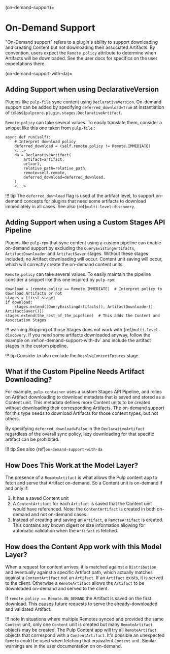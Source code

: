 (on-demand-support)=

# On-Demand Support

"On-Demand support" refers to a plugin's ability to support downloading and creating Content but not
downloading their associated Artifacts. By convention, users expect the `Remote.policy` attribute to
determine when Artifacts will be downloaded. See the user docs for specifics on the user
expectations there.

(on-demand-support-with-da)=

## Adding Support when using DeclarativeVersion

Plugins like `pulp-file` sync content using `DeclarativeVersion`.
On-demand support can be added by specifying `deferred_download=True` at instantiation of
{class}`pulpcore.plugin.stages.DeclarativeArtifact`.

`Remote.policy` can take several values. To easily translate them, consider a snippet like this one
taken from `pulp-file`.:

```
async def run(self):
    # Interpret download policy
    deferred_download = (self.remote.policy != Remote.IMMEDIATE)
    <...>
    da = DeclarativeArtifact(
        artifact=artifact,
        url=url,
        relative_path=relative_path,
        remote=self.remote,
        deferred_download=deferred_download,
    )
    <...>
```

!!! tip
The `deferred_download` flag is used at the artifact level, to support on-demand concepts for
plugins that need some artifacts to download immediately in all cases.
See also {ref}`multi-level-discovery`.


## Adding Support when using a Custom Stages API Pipeline

Plugins like `pulp-rpm` that sync content using a custom pipeline can enable on-demand support by
excluding the `QueryExistingArtifacts`, `ArtifactDownloader` and `ArtifactSaver` stages. Without
these stages included, no Artifact downloading will occur. Content unit saving will occur, which
will correctly create the on-demand content units.

`Remote.policy` can take several values. To easily maintain the pipeline consider a snippet like
this one inspired by `pulp-rpm`:

```
download = (remote.policy == Remote.IMMEDIATE)  # Interpret policy to download Artifacts or not
stages = [first_stage]
if download:
    stages.extend([QueryExistingArtifacts(), ArtifactDownloader(), ArtifactSaver()])
stages.extend(the_rest_of_the_pipeline)  # This adds the Content and Association Stages
```

!!! warning
Skipping of those Stages does not work with {ref}`multi-level-discovery`.
If you need some artifacts downloaded anyway, follow the example on
\:ref:on-demand-support-with-dv\` and include the artifact stages in the custom pipeline.


!!! tip
Consider to also exclude the `ResolveContentFutures` stage.


## What if the Custom Pipeline Needs Artifact Downloading?

For example, `pulp-container` uses a custom Stages API Pipeline, and relies on Artifact downloading to
download metadata that is saved and stored as a Content unit. This metadata defines more Content
units to be created without downloading their corresponding Artifacts. The on-demand support for
this type needs to download Artifacts for those content types, but not others.

By specifying `deferred_download=False` in the `DeclarativeArtifact` regardless of the overall sync
policy, lazy downloading for that specific artifact can be prohibited.

!!! tip
See also {ref}`on-demand-support-with-da`


## How Does This Work at the Model Layer?

The presence of a `RemoteArtifact` is what allows the Pulp content app to fetch and serve that
Artifact on-demand. So a Content unit is on-demand if and only if:

1. It has a saved Content unit
2. A `ContentArtifact` for each `Artifact` is saved that the Content unit would have referenced.
   Note: the `ContentArtifact` is created in both on-demand and not on-demand cases.
3. Instead of creating and saving an `Artifact`, a `RemoteArtifact` is created. This contains any
   known digest or size information allowing for automatic validation when the `Artifact` is
   fetched.

## How does the Content App work with this Model Layer?

When a request for content arrives, it is matched against a `Distribution` and eventually against a
specific Artifact path, which actually matches against a `ContentArtifact` not an `Artifact`. If an
`Artifact` exists, it is served to the client. Otherwise a `RemoteArtifact` allows the `Artifact` to
be downloaded on-demand and served to the client.

If `remote.policy == Remote.ON_DEMAND` the Artifact is saved on the first download. This causes
future requests to serve the already-downloaded and validated Artifact.

!!! note
In situations where multiple Remotes synced and provided the same `Content` unit, only one
`Content` unit is created but many `RemoteArtifact` objects may be created. The Pulp Content app
will try all `RemoteArtifact` objects that correspond with a `ContentArtifact`. It's possible an
unexpected `Remote` could be used when fetching that equivalent `Content` unit. Similar warnings
are in the user documentation on on-demand.

